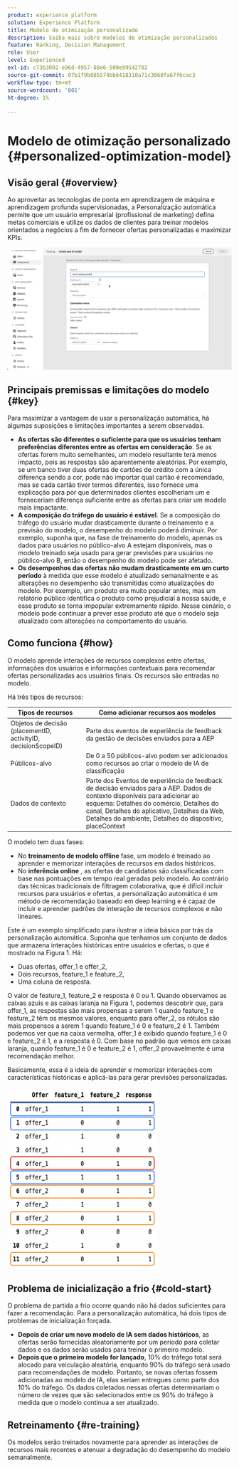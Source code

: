 ```yaml
---
product: experience platform
solution: Experience Platform
title: Modelo de otimização personalizado
description: Saiba mais sobre modelos de otimização personalizados
feature: Ranking, Decision Management
role: User
level: Experienced
exl-id: c73b3092-e96d-4957-88e6-500e99542782
source-git-commit: 07b1f9b885574bb6418310a71c3060fa67f6cac3
workflow-type: tm+mt
source-wordcount: '801'
ht-degree: 1%

---
```


# Modelo de otimização personalizado {#personalized-optimization-model}

## Visão geral {#overview}

Ao aproveitar as tecnologias de ponta em aprendizagem de máquina e aprendizagem profunda supervisionadas, a Personalização automática permite que um usuário empresarial (profissional de marketing) defina metas comerciais e utilize os dados de clientes para treinar modelos orientados a negócios a fim de fornecer ofertas personalizadas e maximizar KPIs.

![](../../rn/assets/do-not-localize/ai-ranking.gif)

## Principais premissas e limitações do modelo {#key}

Para maximizar a vantagem de usar a personalização automática, há algumas suposições e limitações importantes a serem observadas.

* **As ofertas são diferentes o suficiente para que os usuários tenham preferências diferentes entre as ofertas em consideração**. Se as ofertas forem muito semelhantes, um modelo resultante terá menos impacto, pois as respostas são aparentemente aleatórias.
Por exemplo, se um banco tiver duas ofertas de cartões de crédito com a única diferença sendo a cor, pode não importar qual cartão é recomendado, mas se cada cartão tiver termos diferentes, isso fornece uma explicação para por que determinados clientes escolheriam um e forneceriam diferença suficiente entre as ofertas para criar um modelo mais impactante.
* **A composição do tráfego do usuário é estável**. Se a composição do tráfego do usuário mudar drasticamente durante o treinamento e a previsão do modelo, o desempenho do modelo poderá diminuir. Por exemplo, suponha que, na fase de treinamento do modelo, apenas os dados para usuários no público-alvo A estejam disponíveis, mas o modelo treinado seja usado para gerar previsões para usuários no público-alvo B, então o desempenho do modelo pode ser afetado.
* **Os desempenhos das ofertas não mudam drasticamente em um curto período** à medida que esse modelo é atualizado semanalmente e as alterações no desempenho são transmitidas como atualizações do modelo. Por exemplo, um produto era muito popular antes, mas um relatório público identifica o produto como prejudicial à nossa saúde, e esse produto se torna impopular extremamente rápido. Nesse cenário, o modelo pode continuar a prever esse produto até que o modelo seja atualizado com alterações no comportamento do usuário.

## Como funciona {#how}

O modelo aprende interações de recursos complexos entre ofertas, informações dos usuários e informações contextuais para recomendar ofertas personalizadas aos usuários finais. Os recursos são entradas no modelo.

Há três tipos de recursos:

| Tipos de recursos | Como adicionar recursos aos modelos |
|--------------|----------------------------|
| Objetos de decisão (placementID, activityID, decisionScopeID) | Parte dos eventos de experiência de feedback da gestão de decisões enviados para a AEP |
| Públicos-alvo | De 0 a 50 públicos-alvo podem ser adicionados como recursos ao criar o modelo de IA de classificação |
| Dados de contexto | Parte dos Eventos de experiência de feedback de decisão enviados para a AEP. Dados de contexto disponíveis para adicionar ao esquema: Detalhes do comércio, Detalhes do canal, Detalhes do aplicativo, Detalhes da Web, Detalhes do ambiente, Detalhes do dispositivo, placeContext |

O modelo tem duas fases:

* No **treinamento de modelo offline** fase, um modelo é treinado ao aprender e memorizar interações de recursos em dados históricos.
* No **inferência online** , as ofertas de candidatos são classificadas com base nas pontuações em tempo real geradas pelo modelo. Ao contrário das técnicas tradicionais de filtragem colaborativa, que é difícil incluir recursos para usuários e ofertas, a personalização automática é um método de recomendação baseado em deep learning e é capaz de incluir e aprender padrões de interação de recursos complexos e não lineares.

Este é um exemplo simplificado para ilustrar a ideia básica por trás da personalização automática. Suponha que tenhamos um conjunto de dados que armazena interações históricas entre usuários e ofertas, o que é mostrado na Figura 1. Há:
* Duas ofertas, offer_1 e offer_2,
* Dois recursos, feature_1 e feature_2,
* Uma coluna de resposta.

O valor de feature_1, feature_2 e resposta é 0 ou 1. Quando observamos as caixas azuis e as caixas laranja na Figura 1, podemos descobrir que, para offer_1, as respostas são mais propensas a serem 1 quando feature_1 e feature_2 têm os mesmos valores, enquanto para offer_2, os rótulos são mais propensos a serem 1 quando feature_1 é 0 e feature_2 é 1. Também podemos ver que na caixa vermelha, offer_1 é exibido quando feature_1 é 0 e feature_2 é 1, e a resposta é 0. Com base no padrão que vemos em caixas laranja, quando feature_1 é 0 e feature_2 é 1, offer_2 provavelmente é uma recomendação melhor.

Basicamente, essa é a ideia de aprender e memorizar interações com características históricas e aplicá-las para gerar previsões personalizadas.

![](../assets/perso-ranking-schema.png)

## Problema de inicialização a frio {#cold-start}

O problema de partida a frio ocorre quando não há dados suficientes para fazer a recomendação. Para a personalização automática, há dois tipos de problemas de inicialização forçada.

* **Depois de criar um novo modelo de IA sem dados históricos**, as ofertas serão fornecidas aleatoriamente por um período para coletar dados e os dados serão usados para treinar o primeiro modelo.
* **Depois que o primeiro modelo for lançado**, 10% do tráfego total será alocado para veiculação aleatória, enquanto 90% do tráfego será usado para recomendações de modelo. Portanto, se novas ofertas fossem adicionadas ao modelo de IA, elas seriam entregues como parte dos 10% do tráfego. Os dados coletados nessas ofertas determinariam o número de vezes que são selecionados entre os 90% do tráfego à medida que o modelo continua a ser atualizado.

## Retreinamento {#re-training}

Os modelos serão treinados novamente para aprender as interações de recursos mais recentes e atenuar a degradação do desempenho do modelo semanalmente.
